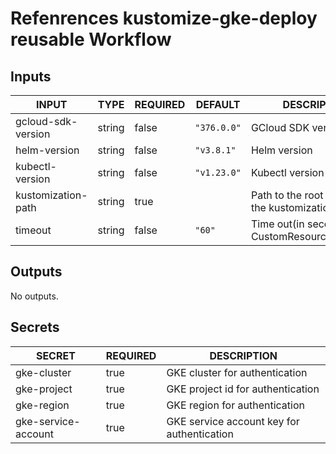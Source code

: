 # Refenrences kustomize-gke-deploy reusable Workflow

## Inputs

<!-- AUTO-DOC-INPUT:START - Do not remove or modify this section -->

| INPUT              | TYPE   | REQUIRED | DEFAULT     | DESCRIPTION                                        |
| ------------------ | ------ | -------- | ----------- | -------------------------------------------------- |
| gcloud-sdk-version | string | false    | `"376.0.0"` | GCloud SDK version                                 |
| helm-version       | string | false    | `"v3.8.1"`  | Helm version                                       |
| kubectl-version    | string | false    | `"v1.23.0"` | Kubectl version                                    |
| kustomization-path | string | true     |             | Path to the root directory of the kustomization    |
| timeout            | string | false    | `"60"`      | Time out(in seconds) for CustomResourceDefinitions |

<!-- AUTO-DOC-INPUT:END -->

## Outputs

<!-- AUTO-DOC-OUTPUT:START - Do not remove or modify this section -->

No outputs.

<!-- AUTO-DOC-OUTPUT:END -->

## Secrets

<!-- AUTO-DOC-SECRETS:START - Do not remove or modify this section -->

| SECRET              | REQUIRED | DESCRIPTION                                |
| ------------------- | -------- | ------------------------------------------ |
| gke-cluster         | true     | GKE cluster for authentication             |
| gke-project         | true     | GKE project id for authentication          |
| gke-region          | true     | GKE region for authentication              |
| gke-service-account | true     | GKE service account key for authentication |

<!-- AUTO-DOC-SECRETS:END -->
